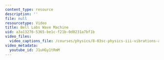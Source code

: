 ```yaml
---
content_type: resource
description: ''
file: null
resourcetype: Video
title: Bell Labs Wave Machine
uid: a3a13276-5365-be1c-f21b-0d0231a7bf1b
video_files:
  video_captions_file: /courses/physics/8-03sc-physics-iii-vibrations-and-waves-fall-2016/part-i-mechanical-vibrations-and-waves/lecture-8/copy_of_lecture-8-video/J1uHGy1tRmM.vtt
video_metadata:
  youtube_id: J1uHGy1tRmM
---
```

